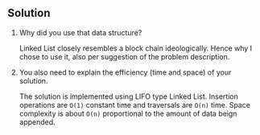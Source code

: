 ## Solution

1. Why did you use that data structure?
    
    Linked List closely resembles a block chain ideologically. Hence why I chose to use it, also per suggestion of the problem description.

2. You also need to explain the efficiency (time and space) of your solution.

    The solution is implemented using LIFO type Linked List. Insertion operations are `O(1)` constant time and traversals are `O(n)` time. Space complexity is about `O(n)` proportional to the amount of data beign appended.